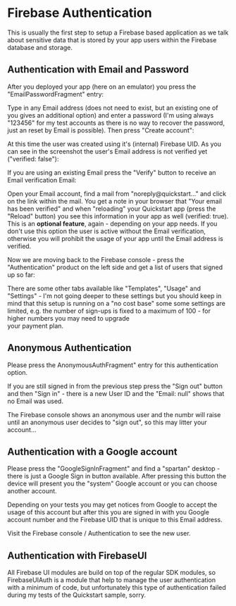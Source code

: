 # Firebase Authentication

This is usually the first step to setup a Firebase based application as we talk about sensitive data 
that is stored by your app users within the Firebase database and storage.

## Authentication with Email and Password

After you deployed your app (here on an emulator) you press the "EmailPasswordFragment" entry:

Type in any Email address (does not need to exist, but an existing one of you gives an additional option) 
and enter a password (I'm using always "123456" for my test accounts as there is no way to recover the 
password, just an reset by Email is possible). Then press "Create account":

At this time the user was created using it's (internal) Firebase UID. As you can see in the screenshot the 
user's Email address is not verified yet ("verified: false"):

If you are using an existing Email press the "Verify" button to receive an Email verification Email:

Open your Email account, find a mail from "noreply@quickstart..." and click on the link within the mail. 
You get a note in your browser that "Your email has been verified" and when "reloading" your Quickstart app
(press the "Reload" button) you see this information in your app as well (verified: true). This is an 
**optional feature**, again - depending on your app needs. If you don't use this option the user is active 
without the Email verification, otherwise you will prohibit the  usage of your app until the Email address 
is verified.

Now we are moving back to the Firebase console - press the "Authentication" product on the left side and get 
a list of users that signed up so far:

There are some other tabs available like "Templates", "Usage" and "Settings" - I'm not going deeper to these 
settings but you should keep in mind that this setup is running on a "no cost base" some some settings are 
limited, e.g. the number of sign-ups is fixed to a maximum of 100 - for higher numbers you may need to upgrade  
your payment plan.

## Anonymous Authentication 

Please press the AnonymousAuthFragment" entry for this authentication option.

If you are still signed in from the previous step press the "Sign out" button and then "Sign in" - there is a 
new User ID and the "Email: null" shows that no Email was used.

The Firebase console shows an anonymous user and the numbr will raise until an anonymous user decides to 
"sign out", so this may litter your account...

## Authentication with a Google account

Please press the "GoogleSignInFragment" and find a "spartan" desktop - there is just a Google Sign in button available. 
After pressing this button the device will present you the "system" Google account or you can choose another account.

Depending on your tests you may get notices from Google to accept the usage of this account but after this you are 
signed in with you Google account number and the Firebase UID that is unique to this Email address.

Visit the Firebase console /  Authentication to see the new user.

## Authentication with FirebaseUI

All Firebase UI modules are build on top of the regular SDK modules, so FirebaseUIAuth is a module that help to 
manage the  user authentication with a minimum of code, but unfortunately this type of authentication failed during 
my tests of the Quickstart sample, sorry.
